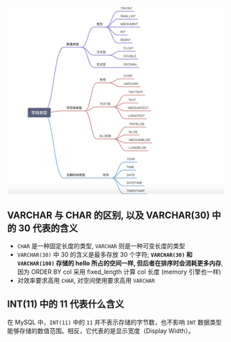 ![summary-of-mysql-field-types](assets/summary-of-mysql-field-types.png)



## VARCHAR 与 CHAR 的区别, 以及 VARCHAR(30) 中的 30 代表的含义

*   `CHAR` 是一种固定长度的类型, `VARCHAR` 则是一种可变长度的类型
*   `VARCHAR(30)` 中 30 的含义是最多存放 30 个字符; **`VARCHAR(30)` 和 `VARCHAR(100)` 存储的 hello 所占的空间一样, 但后者在排序时会消耗更多内存**, 因为 ORDER BY col 采用 fixed_length 计算 col 长度 (memory 引擎也一样)
*   对效率要求高用 `CHAR`, 对空间使用要求高用 `VARCHAR`



## INT(11) 中的 11 代表什么含义

在 MySQL 中，`INT(11)` 中的 `11` 并不表示存储的字节数，也不影响 `INT` 数据类型能够存储的数值范围。相反，它代表的是显示宽度（Display Width）。